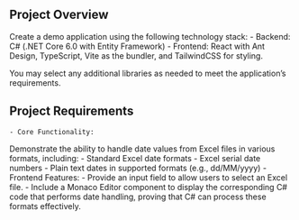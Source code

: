 ## Project Overview

Create a demo application using the following technology stack:
    - Backend: C# (.NET Core 6.0 with Entity Framework)
    - Frontend: React with Ant Design, TypeScript, Vite as the bundler, and TailwindCSS for styling.

You may select any additional libraries as needed to meet the application’s requirements.

## Project Requirements
    - Core Functionality:
Demonstrate the ability to handle date values from Excel files in various formats, including:
    - Standard Excel date formats
    - Excel serial date numbers
    - Plain text dates in supported formats (e.g., dd/MM/yyyy)
    - Frontend Features:
    - Provide an input field to allow users to select an Excel file.
    - Include a Monaco Editor component to display the corresponding C# code that performs date handling, proving that C# can process these formats effectively.
